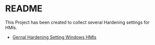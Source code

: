 # README #

This Project has been created to collect several Hardening settings for HMIs.

* [Gernal Hardening Setting Windows HMIs](https://bitbucket.org/cbless/kiosk-mode-hardening/src/master/windows-hmis.md)
